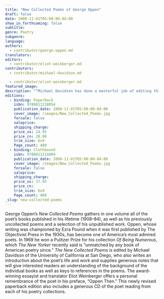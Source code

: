 ```yaml
---
title: "New Collected Poems of George Oppen"
draft: false
date: 2008-11-01T05:00:00-04:00
show_in_forthcoming: false
subtitle:
genre: Poetry
subgenre:
language:
authors:
  - contributor/george-oppen.md
translators:
editors:
  - contributor/eliot-weinberger.md
contributors:
  - contributor/michael-davidson.md

  - contributor/eliot-weinberger.md
featured_image:
description: "“Michael Davidson has done a masterful job of editing this new edition of the _Collected Poems_.... Few poets significantly alter and enhance the state of the art. Oppen is one of them.” —Michael Palmer, Bookforum "
editions:
  - binding: Paperback
    isbn: 9780811218054
    publication_date: 2008-11-01T05:00:00-04:00
    cover_image: /images/New_Collected_Poems.jpg
    forsale: false
    saleprice:
    shipping_charge:
    price_us: 24.95
    price_cn: 28.00
    trim_size: 6x9
    Page_count: 480
  - binding: Clothbound
    isbn: 9780811214889
    publication_date: 2008-11-01T05:00:00-04:00
    cover_image: /images/New_Collected_Poems.jpg
    forsale: false
    saleprice:
    shipping_charge:
    price_us: 37.95
    price_cn:
    trim_size: 6x9
    Page_count: 480
_slug: new-collected-poems
---
```


George Oppen’s _New Collected Poems_ gathers in one volume all of the poet’s books published in his lifetime (1908–84), as well as his previously uncollected poems and a selection of his unpublished work. Oppen, whose writing was championed by Ezra Pound when it was first published by The Objectivist Press in the 1930s, has become one of America’s most admired poets. In 1969 he won a Pulitzer Prize for his collection _Of Being Numerous_, which _The New Yorker_ recently said is “unmatched by any book of American poetry since.” _The New Collected Poems_ is edited by Michael Davidson of the University of California at San Diego, who also writes an introduction about the poet’s life and work and supplies generous notes that will give interested readers an understanding of the background of the individual books as well as keys to references in the poems. The award-winning essayist and translator Eliot Weinberger offers a personal remembrance of the poet in his preface, “Oppen Then.” This newly revised paperback edition also includes a generous CD of the poet reading from each of his poetry collections.

